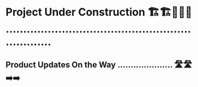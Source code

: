 # Project Under Construction 🏗️🏗️🚧🚧🚧 ..................................................................

## Product Updates On the Way ..................... 🛣️🛣️➡️➡️











